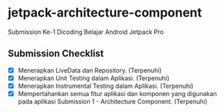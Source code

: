 # jetpack-architecture-component
Submission Ke-1 Dicoding Belajar Android Jetpack Pro

## Submission Checklist
- [x] Menerapkan LiveData dan Repository. (Terpenuhi)
- [x] Menerapkan Unit Testing dalam Aplikasi. (Terpenuhi)
- [x] Menerapkan Instrumental Testing dalam Aplikasi. (Terpenuhi)
- [x] Mempertahankan semua fitur aplikasi dan komponen yang digunakan pada aplikasi Submission 1 - Architecture Component. (Terpenuhi)
